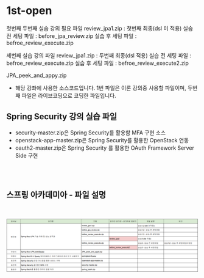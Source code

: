 # 1st-open

첫번째 두번째 실습 강의 필요 파일
review_jpa1.zip : 첫번째 최종(dsl 미 적용)
실습 전 세팅 파일 : before_jpa_review.zip
실습 후 세팅 파일 : befroe_review_execute.zip

세번째 실습 강의 파일
review_jpa1.zip : 두번째 최종(dsl 적용)
실습 전 세팅 파일 : befroe_review_execute.zip
실습 후 세팅 파일 : befroe_review_execute2.zip

JPA_peek_and_appy.zip

- 해당 강좌에 사용한 소스코드입니다. 1번 파일은 이론 강의중 사용할 파일이며, 두번째 파일은 라이브코딩으로 코딩한 파일입니다.

## Spring Security 강의 실습 파일

- security-master.zip은 Spring Security를 활용함 MFA 구현 소스
- openstack-app-master.zip은 Spring Security를 활용한 OpenStack 연동
- oauth2-master.zip은 Spring Security 를 활용한 OAuth Framework Server Side 구현

<br>
<br>

## 스프링 아카데미아 - 파일 설명

<br>

![file_structure](./file_structure.png)
